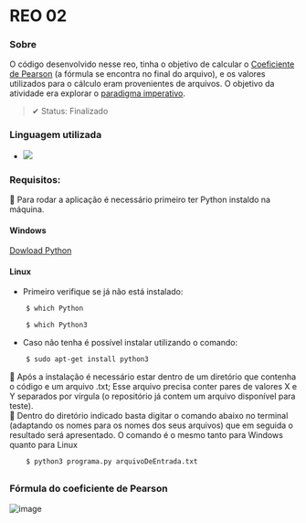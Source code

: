 # REO 02

### Sobre
O código desenvolvido nesse reo, tinha o objetivo de calcular o [Coeficiente de Pearson](https://www.questionpro.com/blog/pt-br/correlacao-de-pearson/) (a fórmula se encontra no final do arquivo), e os valores utilizados para o cálculo eram provenientes de arquivos. O objetivo da atividade era explorar o [paradigma imperativo](https://pt.wikipedia.org/wiki/Programação_imperativa).

> ✔ Status: Finalizado

### Linguagem utilizada
<ul>
    <li>
        <a href="https://docs.python.org/pt-br/3/tutorial/">
            <img src="https://img.shields.io/badge/Python-3776AB?style=for-the-badge&logo=python&logoColor=white">
        </a>
    </li>
</ul>

### Requisitos:
📍 Para rodar a aplicação é necessário primeiro ter Python instaldo na máquina.
#### Windows
[Dowload Python](https://www.python.org/downloads/)
#### Linux
- Primeiro verifique se já não está instalado:
```bash
    $ which Python
```
```bash
    $ which Python3
```
- Caso não tenha é possível instalar utilizando o comando:
```bash
    $ sudo apt-get install python3
 ```
 📍 Após a instalação é necessário estar dentro de um diretório que contenha o código e um arquivo .txt; Esse arquivo precisa conter pares de valores X e Y separados por vírgula (o repositório já contem um arquivo disponível para teste).
 <br>
 📍 Dentro do diretório indicado basta digitar o comando abaixo no terminal (adaptando os nomes para os nomes dos seus arquivos) que em seguida o resultado será apresentado. O comando é o mesmo tanto para Windows quanto para Linux
 ```bash
     $ python3 programa.py arquivoDeEntrada.txt
 ```
 ##
 ### Fórmula do coeficiente de Pearson
![image](https://user-images.githubusercontent.com/66702089/145122893-a9675b0d-929e-48f5-8126-4365d7c57767.png)
